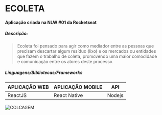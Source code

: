 # ECOLETA

#### Aplicação criada na NLW #01 da Rocketseat

##### Descrição:
> Ecoleta foi pensado para agir como mediador entre as pessoas que precisam descartar algum resíduo (lixo) e os mercados ou entidades que fazem o trabalho de coleta, promovendo uma maior comodidade e comunicação entre os atores deste processo.

##### Linguagens/Bibliotecas/Frameworks
| APLICAÇÃO WEB | APLICAÇÃO MOBILE |  API   |
|---------------|------------------|--------|
| ReactJS       | React Native     | Nodejs |

![COLCAGEM](https://user-images.githubusercontent.com/41789184/83975848-718bbf00-a8cc-11ea-95cb-54aa939847fc.jpg)
